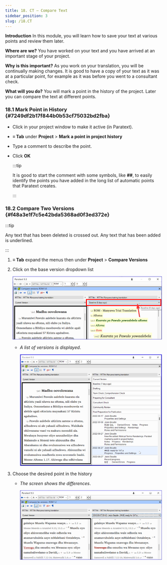 ```yaml
---
title: 18. CT – Compare Text
sidebar_position: 3
slug: /18.CT
---
```




**Introduction**
In this module, you will learn how to save your text at various points and review them later.


**Where are we?**
You have worked on your text and you have arrived at an important stage of your project.


**Why is this important?**
As you work on your translation, you will be continually making changes. It is good to have a copy of your text as it was at a particular point, for example as it was before you went to a consultant check.


**What will you do?**
You will mark a point in the history of the project. Later you can compare the text at different points.


### 18.1 Mark Point in History {#7249df2b17f844b0b53cf75032bd2fba}

- Click in your project window to make it active (in Paratext).
- **≡ Tab** under **Project** &gt; **Mark a point in project history**
- Type a comment to describe the point.
- Click **OK**

	:::tip
	
	It is good to start the comment with some symbols, like **##**, to easily identify the points you have added in the long list of automatic points that Paratext creates. 
	
	:::
	



### 18.2 Compare Two Versions {#f48a3e1f7c5e42bda5368ad0f3ed372e}


:::tip

Any text that has been deleted is crossed out. Any text that has been added is underlined. 

:::



1. **≡ Tab** expand the menus then under **Project** &gt; **Compare Versions**
1. Click on the base version dropdown list

	![](/notion_imgs/9214547.png)

	- _A list of versions is displayed_.

		![](/notion_imgs/1950342118.png)

1. Choose the desired point in the history
	- _The screen shows the differences_.

		![](/notion_imgs/621740961.png)

